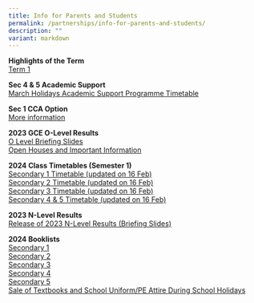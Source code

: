 ```yaml
---
title: Info for Parents and Students
permalink: /partnerships/info-for-parents-and-students/
description: ""
variant: markdown
---
```

**Highlights of the Term**<br>
[Term 1](/files/2024_Term_1_Parent_Letter_Annex.pdf)

**Sec 4 &amp; 5 Academic Support**<br>
[March Holidays Academic Support Programme Timetable](/files/March_Holidays_Academic_Support_Programme.pdf)

**Sec 1 CCA Option**<br>
[More information](/for-parents-and-stakeholders/cca-option/)

**2023 GCE O-Level Results**<br>
[O Level Briefing Slides](/files/2023_O_Level_Briefing_Slides.pdf)<br>
[Open Houses and Important Information](/files/2023_O_Level_Information_on_Open_Houses.pdf)


**2024 Class Timetables (Semester 1)**<br>
[Secondary 1 Timetable (updated on 16 Feb)](/files/Sec_1_Timetable.pdf)<br>
[Secondary 2 Timetable (updated on 16 Feb)](/files/Sec_2_Timetable.pdf)<br>
[Secondary 3 Timetable (updated on 16 Feb)](/files/Sec_3_Timetable.pdf)<br>
[Secondary 4 &amp; 5 Timetable (updated on 16 Feb)](/files/Sec_45_Timetable.pdf)


**2023 N-Level Results**<br>
[Release of 2023 N-Level Results (Briefing Slides)](/files/2023_N_Level_Briefing_Slides.pdf)

**2024 Booklists**<br>
[Secondary 1](/files/S1_BOOKLIST__2024__pdf.pdf)<br>
[Secondary 2](/files/Info%20for%20Parents%20Stakeholders/2024%20Booklists/s2%20bv%20booklist%20%20(2024).pdf)<br>
[Secondary 3](/files/Info%20for%20Parents%20Stakeholders/2024%20Booklists/s3%20bv%20booklist%20(2024).pdf)<br>
[Secondary 4](/files/Info%20for%20Parents%20Stakeholders/2024%20Booklists/s4%20bv%20booklist%20(2024).pdf)<br>
[Secondary 5](/files/Info%20for%20Parents%20Stakeholders/2024%20Booklists/s5%20bv%20booklist%20(2024).pdf)<br>
[Sale of Textbooks and School Uniform/PE Attire During School Holidays](/files/Info%20for%20Parents%20Stakeholders/2024%20Booklists/Sale_of_Textbooks_and_School_Uniform.pdf)